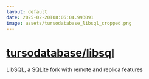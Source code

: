 ```yaml
---
layout: default
date: 2025-02-20T08:06:04.993091
image: assets/tursodatabase_libsql_cropped.png
---
```


# [tursodatabase/libsql](https://github.com/tursodatabase/libsql)

LibSQL, a SQLite fork with remote and replica features
